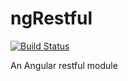 # ngRestful
[![Build Status](https://travis-ci.org/Nosthertus/ngRestful.svg?branch=master)](https://travis-ci.org/Nosthertus/ngRestful)

An Angular restful module
